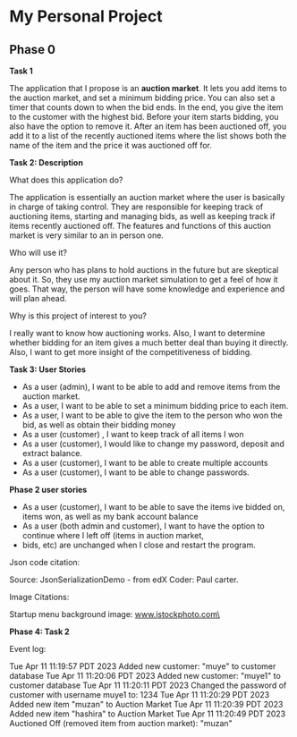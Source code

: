 # My Personal Project
## Phase 0

**Task 1**

The application that I propose is an **auction market**. It lets you add items to the auction market, and set a minimum 
bidding price. You can also set a timer that counts down to when the bid ends. In the end, you give the item to the 
customer with the highest bid. Before your item starts bidding, you also have the option to remove it. After an item
has been auctioned off, you add it to a list of the recently auctioned items where the list shows both the name of the 
item and the price it was auctioned off for.

**Task 2: Description**

What does this application do?

The application is essentially an auction market where the user is basically in charge of taking control. They are
responsible for keeping track of auctioning items, starting and managing bids, as well as keeping track if items
recently auctioned off. The features and functions of this auction market is very similar to an in person one.

Who will use it? 

Any person who has plans to hold auctions in the future but are skeptical about it. So, they use my auction market
simulation to get a feel of how it goes. That way, the person will have some knowledge and experience and will 
plan ahead.

Why is this project of interest to you?

I really want to know how auctioning works. Also, I want to determine whether bidding for an item gives a
much better deal than buying it directly. Also, I want to get more insight of the competitiveness of bidding.

**Task 3: User Stories**

- As a user (admin), I want to be able to add and remove items from the auction market. 
- As a user, I want to be able to set a minimum bidding price to each item.
- As a user, I want to be able to give the item to the person who won the bid, as well as obtain their bidding money
- As a user (customer) , I want to keep track of all items I won
- As a user (customer), I would like to change my password, deposit and extract balance.
- As a user (customer), I want to be able to create multiple accounts
- As a user (customer), I want to be able to change passwords.

**Phase 2 user stories**

- As a user (customer), I want to be able to save the items ive bidded on, items won, as well as my bank account balance
- As a user (both admin and customer), I want to have the option to continue where I left off (items in auction market, 
- bids, etc) are unchanged when I close and restart the program.


Json code citation:

Source: JsonSerializationDemo - from edX
Coder: Paul carter.

Image Citations:

Startup menu background image: www.istockphoto.com\

**Phase 4: Task 2**

Event log:

Tue Apr 11 11:19:57 PDT 2023
Added new customer: "muye" to customer database
Tue Apr 11 11:20:06 PDT 2023
Added new customer: "muye1" to customer database
Tue Apr 11 11:20:11 PDT 2023
Changed the password of customer with username muye1 to: 1234
Tue Apr 11 11:20:29 PDT 2023
Added new item "muzan" to Auction Market
Tue Apr 11 11:20:39 PDT 2023
Added new item "hashira" to Auction Market
Tue Apr 11 11:20:49 PDT 2023
Auctioned Off (removed item from auction market): "muzan"

